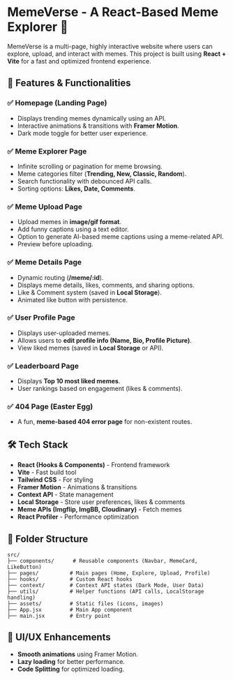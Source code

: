 
# MemeVerse - A React-Based Meme Explorer 🚀

MemeVerse is a multi-page, highly interactive website where users can explore, upload, and interact with memes. This project is built using **React + Vite** for a fast and optimized frontend experience.

## 🎯 Features & Functionalities

### ✅ Homepage (Landing Page)

- Displays trending memes dynamically using an API.
- Interactive animations & transitions with **Framer Motion**.
- Dark mode toggle for better user experience.

### ✅ Meme Explorer Page

- Infinite scrolling or pagination for meme browsing.
- Meme categories filter (**Trending, New, Classic, Random**).
- Search functionality with debounced API calls.
- Sorting options: **Likes, Date, Comments**.

### ✅ Meme Upload Page

- Upload memes in **image/gif format**.
- Add funny captions using a text editor.
- Option to generate AI-based meme captions using a meme-related API.
- Preview before uploading.

### ✅ Meme Details Page

- Dynamic routing (**/meme/:id**).
- Displays meme details, likes, comments, and sharing options.
- Like & Comment system (saved in **Local Storage**).
- Animated like button with persistence.

### ✅ User Profile Page

- Displays user-uploaded memes.
- Allows users to **edit profile info (Name, Bio, Profile Picture)**.
- View liked memes (saved in **Local Storage** or API).

### ✅ Leaderboard Page

- Displays **Top 10 most liked memes**.
- User rankings based on engagement (likes & comments).

### ✅ 404 Page (Easter Egg)

- A fun, **meme-based 404 error page** for non-existent routes.

## 🛠 Tech Stack

- **React (Hooks & Components)** - Frontend framework
- **Vite** - Fast build tool
- **Tailwind CSS** - For styling
- **Framer Motion** - Animations & transitions
- **Context API** - State management
- **Local Storage** - Store user preferences, likes & comments
- **Meme APIs (Imgflip, ImgBB, Cloudinary)** - Fetch memes
- **React Profiler** - Performance optimization

## 📂 Folder Structure

```
src/
├── components/      # Reusable components (Navbar, MemeCard, LikeButton)
├── pages/          # Main pages (Home, Explore, Upload, Profile)
├── hooks/          # Custom React hooks
├── context/        # Context API states (Dark Mode, User Data)
├── utils/          # Helper functions (API calls, LocalStorage handling)
├── assets/         # Static files (icons, images)
├── App.jsx         # Main App component
├── main.jsx        # Entry point
```

## 🎨 UI/UX Enhancements

- **Smooth animations** using Framer Motion.
- **Lazy loading** for better performance.
- **Code Splitting** for optimized loading.

